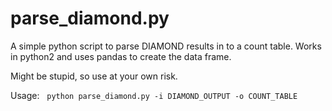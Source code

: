 # parse_diamond.py
A simple python script to parse DIAMOND results in to a count table. Works in python2 and uses pandas to create the data frame.  

Might be stupid, so use at your own risk.  

Usage:  
`python parse_diamond.py -i DIAMOND_OUTPUT -o COUNT_TABLE`
